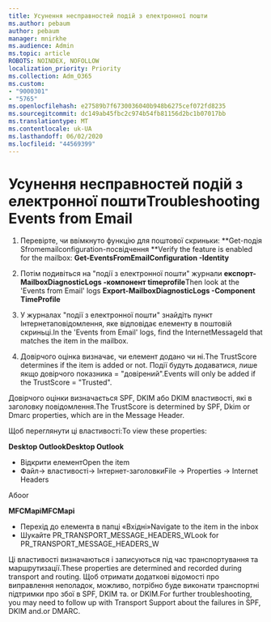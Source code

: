 ```yaml
---
title: Усунення несправностей подій з електронної пошти
ms.author: pebaum
author: pebaum
manager: mnirkhe
ms.audience: Admin
ms.topic: article
ROBOTS: NOINDEX, NOFOLLOW
localization_priority: Priority
ms.collection: Adm_O365
ms.custom:
- "9000301"
- "5765"
ms.openlocfilehash: e27589b7f6730036040b948b6275cef072fd8235
ms.sourcegitcommit: dc149ab45fbc2c974b54fb81156d2bc1b07017bb
ms.translationtype: MT
ms.contentlocale: uk-UA
ms.lasthandoff: 06/02/2020
ms.locfileid: "44569399"
---
```

# <a name="troubleshooting-events-from-email"></a><span data-ttu-id="c9c9f-102">Усунення несправностей подій з електронної пошти</span><span class="sxs-lookup"><span data-stu-id="c9c9f-102">Troubleshooting Events from Email</span></span>

1. <span data-ttu-id="c9c9f-103">Перевірте, чи ввімкнуто функцію для поштової скриньки: \*\*Get-подія Sfromemailconfiguration-посвідчення <mailbox> \*\*</span><span class="sxs-lookup"><span data-stu-id="c9c9f-103">Verify the feature is enabled for the mailbox: **Get-EventsFromEmailConfiguration -Identity <mailbox>**</span></span>

2. <span data-ttu-id="c9c9f-104">Потім подивіться на "події з електронної пошти" журнали **експорт-MailboxDiagnosticLogs <mailbox> -компонент timeprofile**</span><span class="sxs-lookup"><span data-stu-id="c9c9f-104">Then look at the 'Events from Email' logs **Export-MailboxDiagnosticLogs <mailbox> -Component TimeProfile**</span></span>

3. <span data-ttu-id="c9c9f-105">У журналах "події з електронної пошти" знайдіть пункт Інтернетаповідомлення, яке відповідає елементу в поштовій скриньці.</span><span class="sxs-lookup"><span data-stu-id="c9c9f-105">In the 'Events from Email' logs, find the InternetMessageId that matches the item in the mailbox.</span></span>  

4. <span data-ttu-id="c9c9f-106">Довірчого оцінка визначає, чи елемент додано чи ні.</span><span class="sxs-lookup"><span data-stu-id="c9c9f-106">The TrustScore determines if the item is added or not.</span></span> <span data-ttu-id="c9c9f-107">Події будуть додаватися, лише якщо довірчого показника = "довірений".</span><span class="sxs-lookup"><span data-stu-id="c9c9f-107">Events will only be added if the TrustScore = "Trusted".</span></span>

<span data-ttu-id="c9c9f-108">Довірчого оцінки визначається SPF, DKIM або DKIM властивості, які в заголовку повідомлення.</span><span class="sxs-lookup"><span data-stu-id="c9c9f-108">The TrustScore is determined by SPF, Dkim or Dmarc properties, which are in the Message Header.</span></span>

<span data-ttu-id="c9c9f-109">Щоб переглянути ці властивості:</span><span class="sxs-lookup"><span data-stu-id="c9c9f-109">To view these properties:</span></span>

<span data-ttu-id="c9c9f-110">**Desktop Outlook**</span><span class="sxs-lookup"><span data-stu-id="c9c9f-110">**Desktop Outlook**</span></span>

- <span data-ttu-id="c9c9f-111">Відкрити елемент</span><span class="sxs-lookup"><span data-stu-id="c9c9f-111">Open the item</span></span>
- <span data-ttu-id="c9c9f-112">Файл-> властивості-> Інтернет-заголовки</span><span class="sxs-lookup"><span data-stu-id="c9c9f-112">File -> Properties -> Internet Headers</span></span>

<span data-ttu-id="c9c9f-113">Або</span><span class="sxs-lookup"><span data-stu-id="c9c9f-113">or</span></span>

<span data-ttu-id="c9c9f-114">**MFCMapi**</span><span class="sxs-lookup"><span data-stu-id="c9c9f-114">**MFCMapi**</span></span>

- <span data-ttu-id="c9c9f-115">Перехід до елемента в папці «Вхідні»</span><span class="sxs-lookup"><span data-stu-id="c9c9f-115">Navigate to the item in the inbox</span></span>
- <span data-ttu-id="c9c9f-116">Шукайте PR_TRANSPORT_MESSAGE_HEADERS_W</span><span class="sxs-lookup"><span data-stu-id="c9c9f-116">Look for PR_TRANSPORT_MESSAGE_HEADERS_W</span></span>

<span data-ttu-id="c9c9f-117">Ці властивості визначаються і записуються під час транспортування та маршрутизації.</span><span class="sxs-lookup"><span data-stu-id="c9c9f-117">These properties are determined and recorded during transport and routing.</span></span> <span data-ttu-id="c9c9f-118">Щоб отримати додаткові відомості про виправлення неполадок, можливо, потрібно буде виконати транспортні підтримки про збої в SPF, DKIM та. or DKIM.</span><span class="sxs-lookup"><span data-stu-id="c9c9f-118">For further troubleshooting, you may need to follow up with Transport Support about the failures in  SPF, DKIM and.or DMARC.</span></span>